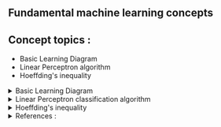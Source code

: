 ## Fundamental machine learning concepts

## Concept topics :
- Basic Learning Diagram
- Linear Perceptron algorithm
- Hoeffding's inequality

<details>
  <p>

  <summary>Basic Learning Diagram</summary>
  </p>

<p align="left"><img width=60% src="https://github.com/hilsdsg3/Machine_Learning_Fundamentels/blob/master/meta_data/Basic_Learning_Problem_Diagram.png"></p>
</details>

<details>
  <summary>Linear Perceptron classification algorithm </summary>
<details>
<summary>--- Background</summary>
<p>

One basic machine learning classification algorithim model is called the Linear Perceptron. The Linear Perceptron model attempts to classify values and result in a final linear equation. Some examples are basic credit approval and disease detection (malignent/benign). The perceptron uses certain criteria as x inputs and automatically adjusts the importance of the criteria based on traning data. Then the resulting perceptron algorithm is used to predict based on new instances of the same criteria for a binary result of yes/no.
</p>

```
Some examples
+1/-1 - Sensor signals
1/0 - Bits (computer)
True/False - Disease detection (cancer or not), fraud detection
Yes/No - Credit approval
```

In the following model diagram, the inputs are the criteria conditions for yes/no. As an example in credit approval,  x1 may represent annual salary, x2 may represent credit length, and x3 may represent a past deliquency. Salary maybe more important than credit length so a factor is used for the inputs. Choosing the right importance or weights is the key to the perceptron algorithm. The weights are represented by the arrows. If these weights are adjusted correctly , the perceptron predicts the binary outcome , "yes" credit approval or "no" disapproval.      

<p float="left">
<img src="https://github.com/hilsdsg3/Machine_Learning_Fundamentels/blob/master/meta_data/Perceptron_diagram.png" width='100'><img src="https://github.com/hilsdsg3/Machine_Learning_Fundamentels/blob/master/meta_data/Perceptron_diagram2.png" width='100'>
</p>

Mentioned earlier the training data becomes important for the perceptron to use as it modifies importance of the crteria as model weights. Then the perceptron algorithm is used to accurately predict the outcome of new data. This new data contains the characteristic conditions (x values) for approval/disapproval.

<p align="center"><img width=60% src="https://github.com/hilsdsg3/Machine_Learning_Fundamentels/blob/master/meta_data/Perceptron_diagram2.png"></p>
</details>

<details>
<summary>--- Overview on the Perceptron Algorthim</summary>
<p>

The following diagram shows the inputs as x variables and the weights, rather the importance of the inputs.
A new concept is the threshold or bias. This is defined as the minimum criteria for a Yes or True result.
The bias is an input also but we don't or can't know the specific conditions for resulting in a yes/no. More description on the bias is folllowing.
</p>

<p align="center"><img width=60% src="https://github.com/hilsdsg3/Machine_Learning_Fundamentels/blob/master/meta_data/Perceptron_diagram_detail3.png"></p>

<p>

Before we dive into the way the algorithm works let use a conceptual example of **Credit approval**.
The input criteria are items such as salary, previous deliquences, and credit history. These inputs are cast x_1,...,x_d. The weights would be the importance of each x criteria. The bias / threshold is the minimum criteria to approve/disapprove credit.

</p>

```
Inputs :
x1 = 1 : Salary
x2 = 0 : Previous deliquencies
x3 = 1 : Credit history

Weights :
w1 = 4 : Salary , most significant
w2 = 3 : Previous deliquencies
w3 = 2 : Credit history , least significant

Bias = 3 : Minimal criteria for credit approval
```
While training the perceptron seeks to find the optimal weights and the bias term.
If sucessful , an accurate prediction is applied to new data. Then the perceptron has done it's job.

</detail>

<p align="center"><img width=60% src="https://github.com/hilsdsg3/Machine_Learning_Fundamentels/blob/master/meta_data/Credit_approval_example.png"></p>

<p align="left">
<img src="https://github.com/hilsdsg3/Machine_Learning_Fundamentels/blob/master/meta_data/general_perceptron_model_equation.png"/>
</p>

Let's break this model down:
- f(x) represents predicted output of the perception
- The weights (w) multiplied by the critera (x). That result is compared with 0.
- If the result is greater than 0 , f(x) is 1. If not then f(x) is 0.
- If f(x) is 1 then update the weights.

<p align="left">
<img src="https://github.com/hilsdsg3/Machine_Learning_Fundamentels/blob/master/meta_data/weighted_sum_equation.png.png"/>
</p>
</details>

<details>
<summary>--- Perceptron magic</summary>
<p align="center"><img width=30% src="https://github.com/hilsdsg3/Machine_Learning_Fundamentels/blob/master/meta_data/Magic_pic.png"></p>

<p>

The real magic comes when the perceptron updates the weights. The weights are updated in the following equation. There is an error term and that is difference in the true decision and the percieved decision : y - f(x). For each row of training data there are two sets of values : The x values and the result true y values. The y values are true because this is the true outcome of the criteria. That is why it is crucial to do an exploratory data analysis on your training data. If one data point is truely misclassified that one data point is going to skew the final weights.
</p>

<p align="left">
<img src="https://latex.codecogs.com/svg.latex?Update\,\,equation\,\,=:\,w' = w\,+\,error\,*\,x=w +\,(y - f(x))\,x"/>
</p>

<p align="left">
<img src="https://latex.codecogs.com/svg.latex?Error\,\,equation\,\,=:\,error = y\,-\,f(x)"/>
</p>

```
Variables :
y =: real decision yes/no
f(x) =: perceptron/perceived decision
w =: weights
```

<p align="left">
<img src="https://latex.codecogs.com/svg.latex?Perceptron\,\, neurons\;=:output=\left\{\begin{matrix}
-1 & if \, \sum _jw_jx_j\leq threshold\\ 1 & if \, \sum _jw_jx_j> threshold \end{matrix}\right."/>
</p>

<p>
You may ask what about the threshold / bias. I will intergrate that below.
At this point we do not have a good idea for the threshold/bias values but if up the problem differently the bias can be included in with the weights as another variable.
</p>

<p align="center"><img width=60% src="https://github.com/hilsdsg3/Machine_Learning_Fundamentels/blob/master/meta_data/Perceptron_diagram_detail4.png"></p>

<p>

The above diagram has two criteria for simplicity purposes but the diagram adds in the bias term to the inputs.
The x input for the bias is always 1. The weight for the bias may change to whatever the perceptron finalizes. The x component to the bias term is always a 1 because the bias term is either on or off depending on the bias weight.
Including the bias term in the x components will make cleaner coding.  

</details>

<details>
<summary>--- Perceptron learning steps</summary>
<p>

1. Initialize the weights, often randomly or set them with an initial value of 0
```
Training data :
x1    x2  |   y
---- ---- | ----
 1     1  |   1    : first set
 1     0  |   0    : second set
 0     1  |   0    : third set
 0     0  |   0    : fourth set
```

```
Initialize the weights :
w = [0, 0, 0] # [bias, weight, weight]
```

2. For each set of inputs in the set of training examples our perceptron will :
Predict and output , compare it to the expected output , update its weights, if 
the expected output does not equal the actual output and move to the next set of inputs.
Further concepts : 
- We can define how well the perceptron is performing on the known training set data by the error (e).
The goal for the perceptron have as minimal error as possible or 0. 
```
e = expected output - actual output = y - f(x)
```
- Adjustment to the weights of the perceptron. While the input value (x) cannot be adjusted, the weights can be adjusted and set to w' by adding or subtracting x.

```
if the error is +1 then the weight must be adjusted to   w' = w + (1 * x) = w + x
if the error is -1 then the weight must be adjusted to   w' = w + (-1 * x) = w - x
if the error is 0 then the perceptron correctly predicted the expected output   w' = w 
```

As the perceptron cycles through the training data rows, a w' results.

```
w' = w + (error) * x
```

Let's go through one iteration of updating the weight.

```
If intial w = [0, 0, 0] and bias,x1,x2 = [1, 1, 1] where y=1
then f(x) = 1 if w dot x > 0
= (0 * 1) + (0 * 1) + (0 * 1) = 0 when y=1
Therefore e = y - f(x) = 1
```

```
w_1 + e * 1 = 0 + 1 * 1 = 1 for w_1
w_2 + e * x_1 = 0 + 1 * 1 = 1 for w_2
w_3 + e * x_2 = 0 + 1 * 1 = 1 for w_3
Resulting in w' = [1, 1, 1]
```

This makes sense according to y=1 which is positive. In the above training data, x1 and x2 must be positive together to output a 1 AND since y=1. One important note is bias weight term can be updated by the perceptron but the bias x term is always 1. The perceptron is activaed or postive when the when the bias weight is 1.

Now we have the weights that will predict the first set but we need to do some further work on tuning these weights to have 0 error or successful prediction in all cases.

```

So we can continue with the updated weights : w = [1, 1, 1] but this time
with the 2nd set of data.
w    = [1, 1, 1] # updated weights
x    = [1, 1, 0] # 2nd set of data
y    = 0
w * x = (1 * 1) + (1 * 1) + (1 * 0) > 0 so
f(x) = 1
e    = -1
w'   = w + -1x = [0, 0, 1]
'---------------------------------
w    = [0, 0, 1] # updated weights
x    = [1, 0, 1] # 3rd set of data
y    = 0
f(x) = 1
e    = -1
w    = w + -1x = [-1, 0, 0]
'---------------------------------
w    = [-1, 0, 0] # updated weights
x    = [1, 0, 0] # 4th set of data
y    = 0
f(x) = 0
e    = 0
w    = w + 0x = [-1, 0, 0]
'---------------------------------
w    = [-1, 0, 0] # updated weights
x    = [1, 1, 1] # restart at the 1st set again
y    = 1
f(x) = 0
e    = 1
w    = w + 1x = [0, 1, 1]
'---------------------------------
w    = [0, 1, 1] # updated weights
x    = [1, 1, 0] # the 2nd set again
y    = 0
f(x) = 1
e    = -1
w    = w + -1x = [-1, 0, 1]
'---------------------------------
w    = [-1, 0, 1] # updated weights
x    = [1, 0, 1]  # the 3rd set again
y    = 0
f(x) = 0
e    = 0
w    = w + 0x = [-1, 0, 1]
'---------------------------------
w    = [-1, 0, 1] # updated weights
x    = [1, 0, 0]  # the 4rd set again
y    = 0
f(x) = 0
e    = 0
w    = w + 0x = [-1, 0, 1]
'---------------------------------
w    = [-1, 0, 1] # updated weights
x    = [1, 1, 1] # 1st set
y    = 1
f(x) = 0
e    = 1
w    = w + 1x = [0, 1, 2]
'---------------------------------
w    = [0, 1, 2] # updated weights
x    = [1, 1, 0] # 2nd set
y    = 0
f(x) = 1
e    = -1
w    = w + -1x = [-1, 0, 2]
'---------------------------------
w    = [-1, 0, 2] # updated weights
x    = [1, 0, 1] # 3rd set
y    = 0
f(x) = 1
e    = -1
w    = w + -1x = [-2, 0, 1]
'---------------------------------
w    = [-2, 0, 1] # updated weights
x    = [1, 0, 0] # 4th set
y    = 0
f(x) = 0
e    = 0
w    = w + 0x = [-2, 0, 1]
'---------------------------------
w    = [-2, 0, 1] # updated weights
x    = [1, 1, 1] # 1st set
y    = 1
f(x) = 0
e    = 1
w    = w + 1x = [-1, 1, 2]
'---------------------------------
w    = [-1, 1, 2] # updated weights
x    = [1, 1, 0] # 2nd set
y    = 0
f(x) = 0
e    = 0
w    = w + 0x = [-1, 1, 2]
'---------------------------------
w    = [-1, 1, 2] # updated weights
x    = [1, 0, 1] # 3rd set
y    = 0
f(x) = 1
e    = -1
w    = w + -1x = [-2, 1, 1]
'---------------------------------
w    = [-2, 1, 1] # updated weights
x    = [1, 0, 0]  # 4th set
y    = 0
f(x) = 0
e    = 0
w    = w + 0x = [-2, 1, 1]
'---------------------------------
w    = [-2, 1, 1] # updated weights
x    = [1, 1, 1] # 1st set
y    = 1
f(x) = 0
e    = 1
w    = w + 1x = [-1, 2, 2]
'---------------------------------
w    = [-1, 2, 2] # updated weights
x    = [1, 1, 0] # 2nd set
y    = 0
f(x) = 1
e    = -1
w    = w + -1x = [-2, 1, 2]
'---------------------------------
w    = [-2, 1, 2] # updated weights
x    = [1, 0, 1] # 3rd set
y    = 0
f(x) = 0
e    = 0                          # No Error!
w    = w + 0x = [-2, 1, 2]
'---------------------------------
w    = [-2, 1, 2] # updated weights
x    = [1, 0, 0] # 4th set
y    = 0
f(x) = 0
e    = 0                          # No Error!
w    = w + 0x = [-2, 1, 2]
'---------------------------------
w    = [-2, 1, 2] # updated weights
x    = [1, 1, 1] # 1st set
y    = 1
f(x) = 1
e    = 0                          # No Error!
w    = w + 0x = [-2, 1, 2]
'---------------------------------
w    = [-2, 1, 2] # updated weights
x    = [1, 1, 0]  # 2nd set
y    = 0
f(x) = 0
e    = 0                          # No Error!
w    = w + 0x = [-2, 1, 2]
'---------------------------------
w    = [-2, 1, 2] # updated weights
x    = [1, 0, 1] # 3rd set
y    = 0
f(x) = 0
e    = 0                          # No Error!
w    = w + 0x = [-2, 1, 2]
```

<p>

So in conclusion, after the weights were updated 12 times, we started with a default weight of [0, 0, 0] with the perceptron's assistance we now have a robust set of final weights = [-2, 1, 2]. These weights are correct for all cases of the any training data. Now this example was easily adjusted and used for simplistic terms so one could notice the changes in the weights. 
 </p>

</details>

<details>
<summary>--- More concepts</summary>
<p>

**There are three additional concepts that need explaining.**
</p>

<p>
Epoch is the number of times we’ve iterated through the entire training set. So for the example above, during epoch = 12, we were able to establish weights to classify all of our inputs, but we continued iterating, to be sure that our weights were tried on all of our inputs.
</p>
<p>

Threshold is different than what we now call our bias. Threshold is the maximum number of epoch we will allow to pass while training. There is not built in stopping point of our algorithm. It will continue adding 0 to our weights, on and on, forever. Adding a threshold is one way of stopping our training loop.
</p>

<p>

Learning rate, symbolized by α, is the magnitude at which we increase or decrease our weights during each iteration of training. So a slight modification to the weight update equation.
</p>

<img src="https://latex.codecogs.com/svg.latex?w' = w + {\color{Red} \alpha} \,(y - f(x))\,x"/>

</details>

<details>
<summary>--- Programming steps to the Perceptron</summary>

1. The dimensions are the characteristics (x1,x2,x3...,xd).
Assign random number(s) as weights according to the amount of characteristics given the training set x (x1, y1),(x2, y2),...(xf,yf)
<img src="https://latex.codecogs.com/svg.latex?{\color{Red}h}(x)=sign({\color{Red}w_T}x)"/>
2. Obtain the +/- sign of h(x) for all the x points multiplied by their weight.
3. Assign a learning rate constant, nu. The learning rate is the update factor value that is multiplied by the weights.
It is best to choose a learning constant that is a fraction (~20%) of the range in the x values.   
4. Compare the h(x) sign with the respective y sign. Denote the misclassified h(x).  
5. Pick at random a misclassified h(x) :
<img src="https://latex.codecogs.com/svg.latex?sign({\color{Red}w_T}x)\neq{y_n}"/>
6. Use the learning rate (nu), original weight (w) and the correct y sign to get the new weight  
<img src="https://latex.codecogs.com/svg.latex?{{w_T}^{'}}=w_T+\nu y_n"/>
7. For number of misclassified points, repeat step 6.
8. If linearly separable points or in other words if the points can be bisected/divides correctly by a line, this is called convergence.
9. Plot the resulting line with the points.
</details>
</details>


<details>
  <summary>Hoeffding's inequality</summary>
  <img src="https://latex.codecogs.com/svg.latex?\mathbb{P}\left [ \left | E_{in}(h)-E_{out}(h) > \epsilon \right | \right ]\leq 2e^{-2\epsilon ^2N}"/>
</details>

<details>
  <summary>References :</summary>
* [Fundamentals of Machine Learning - Caltech CS156 taught by Dr. Abu-Mostofa](https://work.caltech.edu/telecourse)
* [Machine Learning - Coursera - Andrew Ng](https://www.coursera.org/learn/machine-learning/home/welcome)
* [Reinforcement Learning - UC Berkeley - Sergey Levine](https://www.youtube.com/watch?v=SinprXg2hUA&list=PLkFD6_40KJIwhWJpGazJ9VSj9CFMkb79A&index=1)
</details>
